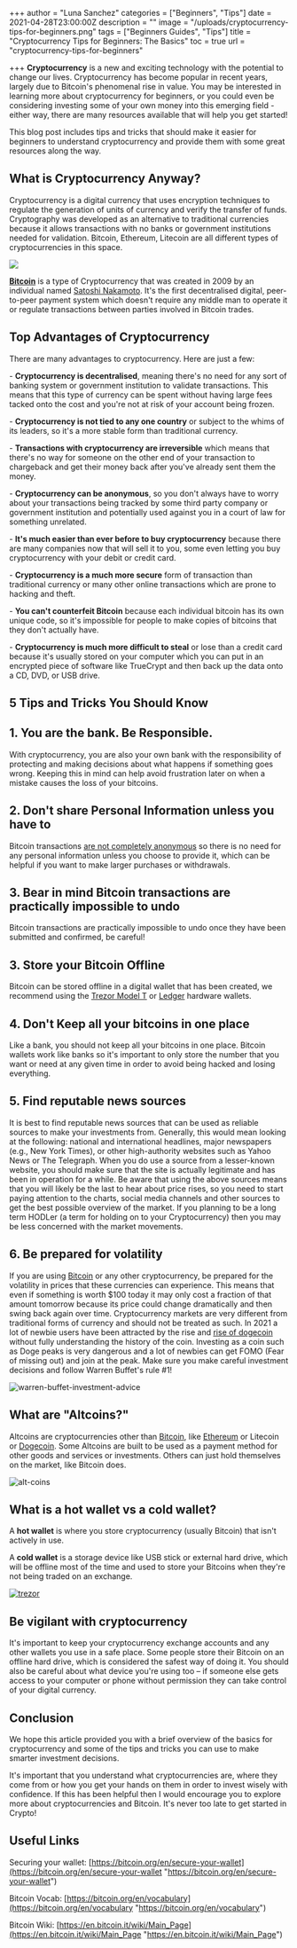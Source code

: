 +++
author = "Luna Sanchez"
categories = ["Beginners", "Tips"]
date = 2021-04-28T23:00:00Z
description = ""
image = "/uploads/cryptocurrency-tips-for-beginners.png"
tags = ["Beginners Guides", "Tips"]
title = "Cryptocurrency Tips for Beginners: The Basics"
toc = true
url = "cryptocurrency-tips-for-beginners"

+++
**Cryptocurrency** is a new and exciting technology with the potential to change our lives. Cryptocurrency has become popular in recent years, largely due to Bitcoin's phenomenal rise in value. You may be interested in learning more about cryptocurrency for beginners, or you could even be considering investing some of your own money into this emerging field - either way, there are many resources available that will help you get started!

This blog post includes tips and tricks that should make it easier for beginners to understand cryptocurrency and provide them with some great resources along the way.

## What is Cryptocurrency Anyway?

Cryptocurrency is a digital currency that uses encryption techniques to regulate the generation of units of currency and verify the transfer of funds. Cryptography was developed as an alternative to traditional currencies because it allows transactions with no banks or government institutions needed for validation. Bitcoin, Ethereum, Litecoin are all different types of cryptocurrencies in this space.

![](/uploads/buy-bitcoin-uk.jpg)

[**Bitcoin**](/buy-bitcoin) is a type of Cryptocurrency that was created in 2009 by an individual named [Satoshi Nakamoto](/who-is-satoshi-nakamoto/). It's the first decentralised digital, peer-to-peer payment system which doesn't require any middle man to operate it or regulate transactions between parties involved in Bitcoin trades. 

## Top Advantages of Cryptocurrency

There are many advantages to cryptocurrency. Here are just a few:

\- **Cryptocurrency is decentralised**, meaning there's no need for any sort of banking system or government institution to validate transactions. This means that this type of currency can be spent without having large fees tacked onto the cost and you're not at risk of your account being frozen.

\- **Cryptocurrency is not tied to any one country** or subject to the whims of its leaders, so it's a more stable form than traditional currency.

\- **Transactions with cryptocurrency are irreversible** which means that there's no way for someone on the other end of your transaction to chargeback and get their money back after you've already sent them the money.

\- **Cryptocurrency can be anonymous**, so you don't always have to worry about your transactions being tracked by some third party company or government institution and potentially used against you in a court of law for something unrelated.

\- **It's much easier than ever before to buy cryptocurrency** because there are many companies now that will sell it to you, some even letting you buy cryptocurrency with your debit or credit card.

\- **Cryptocurrency is a much more secure** form of transaction than traditional currency or many other online transactions which are prone to hacking and theft.

\- **You can't counterfeit Bitcoin** because each individual bitcoin has its own unique code, so it's impossible for people to make copies of bitcoins that they don't actually have.

\- **Cryptocurrency is much more difficult to steal** or lose than a credit card because it's usually stored on your computer which you can put in an encrypted piece of software like TrueCrypt and then back up the data onto a CD, DVD, or USB drive.

## 5 Tips and Tricks You Should Know

## 1. You are the bank. Be Responsible.

With cryptocurrency, you are also your own bank with the responsibility of protecting and making decisions about what happens if something goes wrong. Keeping this in mind can help avoid frustration later on when a mistake causes the loss of your bitcoins.

## 2. Don't share Personal Information unless you have to

Bitcoin transactions [are not completely anonymous](https://bitcoin.org/en/you-need-to-know) so there is no need for any personal information unless you choose to provide it, which can be helpful if you want to make larger purchases or withdrawals.

## 3. Bear in mind Bitcoin transactions are practically impossible to undo

Bitcoin transactions are practically impossible to undo once they have been submitted and confirmed, be careful!

## 3. Store your Bitcoin Offline

Bitcoin can be stored offline in a digital wallet that has been created, we recommend using the [Trezor Model T](/link/trezor-model-t) or [Ledger](/link/ledger) hardware wallets.

## 4. Don't Keep all your bitcoins in one place

Like a bank, you should not keep all your bitcoins in one place. Bitcoin wallets work like banks so it's important to only store the number that you want or need at any given time in order to avoid being hacked and losing everything.

## 5. Find reputable news sources

It is best to find reputable news sources that can be used as reliable sources to make your investments from. Generally, this would mean looking at the following: national and international headlines, major newspapers (e.g., New York Times), or other high-authority websites such as Yahoo News or The Telegraph. When you do use a source from a lesser-known website, you should make sure that the site is actually legitimate and has been in operation for a while.  Be aware that using the above sources means that you will likely be the last to hear about price rises, so you need to start paying attention to the charts, social media channels and other sources to get the best possible overview of the market.  If you planning to be a long term HODLer (a term for holding on to your Cryptocurrency) then you may be less concerned with the market movements.  

## 6. Be prepared for volatility

If you are using [Bitcoin](/buy-bitcoin) or any other cryptocurrency, be prepared for the volatility in prices that these currencies can experience. This means that even if something is worth $100 today it may only cost a fraction of that amount tomorrow because its price could change dramatically and then swing back again over time. Cryptocurrency markets are very different from traditional forms of currency and should not be treated as such.  In 2021 a lot of newbie users have been attracted by the rise and [rise of dogecoin](/why-is-dogecoin-going-up/) without fully understanding the history of the coin.  Investing as a coin such as Doge peaks is very dangerous and a lot of newbies can get FOMO (Fear of missing out) and join at the peak.  Make sure you make careful investment decisions and follow Warren Buffet's rule #1!

![warren-buffet-investment-advice](https://i.pinimg.com/originals/11/5c/5e/115c5ea5813ea6785393724547075fab.png)

## What are "Altcoins?"

Altcoins are cryptocurrencies other than [Bitcoin](/buy-bitcoin), like [Ethereum](/buy-ethereum) or Litecoin or [Dogecoin](/buy-dogecoin). Some Altcoins are built to be used as a payment method for other goods and services or investments. Others can just hold themselves on the market, like Bitcoin does.

![alt-coins](/uploads/1_fk3mqzbz_vrx-y6zlbli1a.png)

## What is a hot wallet vs a cold wallet?

A **hot wallet** is where you store cryptocurrency (usually Bitcoin) that isn't actively in use.

A **cold wallet** is a storage device like USB stick or external hard drive, which will be offline most of the time and used to store your Bitcoins when they're not being traded on an exchange.

[![trezor](/uploads/trezor-model-t-unboxed.png)](/link/trezor-model-t)

## Be vigilant with cryptocurrency

It's important to keep your cryptocurrency exchange accounts and any other wallets you use in a safe place. Some people store their Bitcoin on an offline hard drive, which is considered the safest way of doing it. You should also be careful about what device you're using too – if someone else gets access to your computer or phone without permission they can take control of your digital currency.

## Conclusion

We hope this article provided you with a brief overview of the basics for cryptocurrency and some of the tips and tricks you can use to make smarter investment decisions.

It's important that you understand what cryptocurrencies are, where they come from or how you get your hands on them in order to invest wisely with confidence. If this has been helpful then I would encourage you to explore more about cryptocurrencies and Bitcoin. It's never too late to get started in Crypto!

## Useful Links

Securing your wallet: [https://bitcoin.org/en/secure-your-wallet](https://bitcoin.org/en/secure-your-wallet "https://bitcoin.org/en/secure-your-wallet")

Bitcoin Vocab: [https://bitcoin.org/en/vocabulary](https://bitcoin.org/en/vocabulary "https://bitcoin.org/en/vocabulary")

Bitcoin Wiki: [https://en.bitcoin.it/wiki/Main_Page](https://en.bitcoin.it/wiki/Main_Page "https://en.bitcoin.it/wiki/Main_Page")